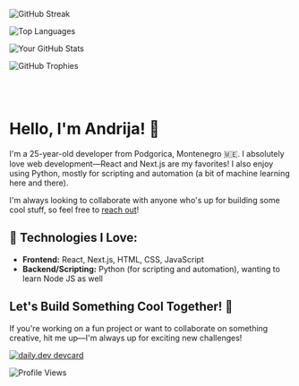 ![GitHub Streak](https://github-readme-streak-stats.herokuapp.com/?user=andrijadragojevic&theme=radical&hide_border=true&card_width=1000)

![Top Languages](https://github-readme-stats.vercel.app/api/top-langs/?username=andrijadragojevic&layout=compact&theme=radical&hide_border=true&card_width=1000)

![Your GitHub Stats](https://github-readme-stats.vercel.app/api?username=andrijadragojevic&show_icons=true&theme=radical&hide_border=true&card_width=1000)

![GitHub Trophies](https://github-profile-trophy.vercel.app/?username=andrijadragojevic&theme=radical&hide_border=true&card_width=1000)

<br><br>

# Hello, I'm Andrija! 👋

I'm a 25-year-old developer from Podgorica, Montenegro 🇲🇪. I absolutely love web development—React and Next.js are my favorites! I also enjoy using Python, mostly for scripting and automation (a bit of machine learning here and there). 

I'm always looking to collaborate with anyone who's up for building some cool stuff, so feel free to [reach out](mailto:andrijadrago55@gmail.com)!

## 🔧 Technologies I Love:
- **Frontend:** React, Next.js, HTML, CSS, JavaScript
- **Backend/Scripting:** Python (for scripting and automation), wanting to learn Node JS as well
  
## Let's Build Something Cool Together! 🤝
If you're working on a fun project or want to collaborate on something creative, hit me up—I'm always up for exciting new challenges!

[![daily.dev devcard](https://api.daily.dev/devcards/v2/JML9eBLUpTQryeMQ5TIx2.png?type=wide&r=4w2)](https://app.daily.dev/andrija_dev)

![Profile Views](https://komarev.com/ghpvc/?username=andrijadragojevic&hide_border=true)

